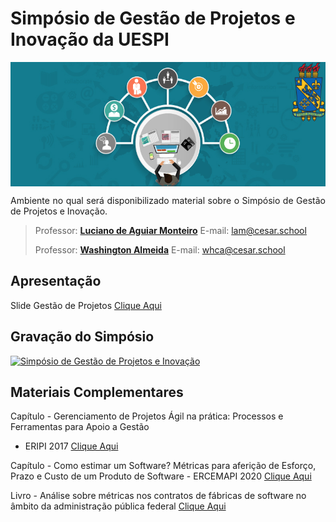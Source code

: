 
# Simpósio de Gestão de Projetos e Inovação da UESPI
<p align="center"><img src="manuscript/images/project-manager.png"  width="530" height="199" align="middle"/></p>

<p align="justify">Ambiente no qual será disponibilizado material sobre o Simpósio de Gestão de Projetos e Inovação.</p>

> Professor: **[Luciano de Aguiar Monteiro](http://www.lucianoaguiar.com.br)** E-mail: lam@cesar.school
> 
> Professor: **[Washington Almeida](http://www.profwashingtonalmeida.com.br)** E-mail: whca@cesar.school

## Apresentação


Slide Gestão de Projetos [Clique Aqui](manuscript/anexos/Slide_Gestao_de_Projetos.pdf)

## Gravação do Simpósio

[![Simpósio de Gestão de Projetos e Inovação](http://img.youtube.com/vi/WdTGzzoU0jc/0.jpg)](http://www.youtube.com/watch?v=WdTGzzoU0jc "Simpósio de Gestão de Projetos e Inovação")

## Materiais Complementares 

Capítulo - Gerenciamento de Projetos Ágil na prática: Processos e Ferramentas para Apoio a Gestão
 - ERIPI 2017 [Clique Aqui](https://www.researchgate.net/publication/334683819_Capitulo_3_Gerenciamento_de_Projetos_Agil_na_pratica_Processos_e_Ferramentas_para_Apoio_a_Gestao)

Capítulo - Como estimar um Software? Métricas para aferição de Esforço, Prazo e Custo de um Produto de Software - ERCEMAPI 2020 [Clique Aqui](https://www.researchgate.net/publication/344343232_Capitulo_8_Como_estimar_um_Software_Metricas_para_afericao_de_Esforco_Prazo_e_Custo_de_um_Produto_de_Software)

Livro - Análise sobre métricas nos contratos de fábricas de software no âmbito da administração pública federal [Clique Aqui](https://www.amazon.com.br/m%C3%A9tricas-contratos-f%C3%A1bricas-software-administra%C3%A7%C3%A3o-ebook/dp/B082WJWT8H/ref=sr_1_1?__mk_pt_BR=%C3%85M%C3%85%C5%BD%C3%95%C3%91&dchild=1&keywords=contrato+m%C3%A9trica+software&qid=1605303266&sr=8-1)